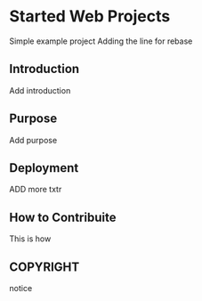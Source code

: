 # Started Web Projects
Simple example project
Adding the line for rebase
## Introduction
Add introduction
## Purpose
Add purpose
## Deployment
ADD more txtr
## How to Contribuite
This is how
## COPYRIGHT
notice